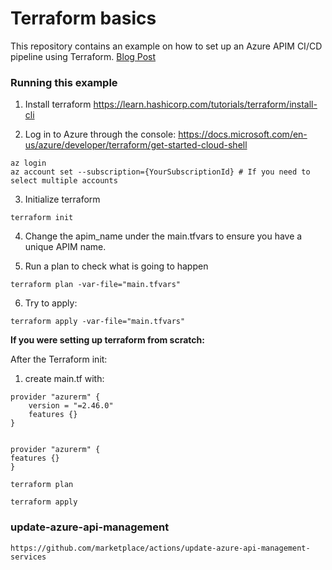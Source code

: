 
  

# Terraform basics

  

This repository contains an example on how to set up an Azure APIM CI/CD pipeline using Terraform.
[Blog Post](https://kub.nizare.biz/api)

### Running this example

  1. Install terraform https://learn.hashicorp.com/tutorials/terraform/install-cli

  2. Log in to Azure through the console: https://docs.microsoft.com/en-us/azure/developer/terraform/get-started-cloud-shell
  
    az login
    az account set --subscription={YourSubscriptionId} # If you need to select multiple accounts

  3. Initialize terraform

    terraform init

  4. Change the apim_name under the main.tfvars to ensure you have a unique APIM name.

  5. Run a plan to check what is going to happen

    terraform plan -var-file="main.tfvars"

  6. Try to apply:

    terraform apply -var-file="main.tfvars"


**If you were setting up terraform from scratch:**

After the Terraform init:

  1. create main.tf with:

    provider "azurerm" {    
	    version = "=2.46.0"	    
	    features {}  
    }


    provider "azurerm" {
    features {}
    }

    terraform plan
    
    terraform apply
  

### update-azure-api-management
    https://github.com/marketplace/actions/update-azure-api-management-services
  
